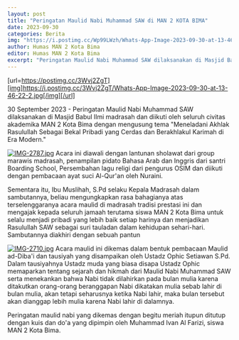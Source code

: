 ```yaml
---
layout: post
title: "Peringatan Maulid Nabi Muhammad SAW di MAN 2 KOTA BIMA"
date: 2023-09-30
categories: Berita
img: "https://i.postimg.cc/Wp99LWzh/Whats-App-Image-2023-09-30-at-13-46-22-2.jpg"
author: Humas MAN 2 Kota Bima
editor: Humas MAN 2 Kota Bima
excerpt: "Peringatan Maulid Nabi Muhammad SAW dilaksanakan di Masjid Babul Ilmi madrasah dan diikuti oleh seluruh civitas akademika MAN 2 Kota Bima."
---
```

[url=https://postimg.cc/3Wvj2ZgT][img]https://i.postimg.cc/3Wvj2ZgT/Whats-App-Image-2023-09-30-at-13-46-22-2.jpg[/img][/url]

30 September 2023 - Peringatan Maulid Nabi Muhammad SAW dilaksanakan di Masjid Babul Ilmi madrasah dan diikuti oleh seluruh civitas akademika MAN 2 Kota Bima dengan mengusung tema "Meneladani Akhlak Rasulullah Sebagai Bekal Pribadi yang Cerdas dan Berakhlakul Karimah di Era Modern."

[![IMG-2787.jpg](https://i.postimg.cc/W4hN8fdg/IMG-2787.jpg)](https://postimg.cc/QBZZxmkd)
Acara ini diawali dengan lantunan sholawat dari group marawis madrasah, penampilan pidato Bahasa Arab dan Inggris dari santri Boarding School, Persembahan lagu religi dari pengurus OSIM dan diikuti dengan pembacaan ayat suci Al-Qur'an oleh Nuraini.

Sementara itu, Ibu Muslihah, S.Pd selaku Kepala Madrasah dalam sambutannya, beliau mengungkapkan rasa bahagianya atas terselenggaranya acara maulid di madrasah tradisi prestasi ini dan mengajak kepada seluruh jamaah terutama siswa MAN 2 Kota Bima untuk selalu menjadi pribadi yang lebih baik setiap harinya dan menjadikan Rasulullah SAW sebagai suri tauladan dalam kehidupan sehari-hari. Sambutannya diakhiri dengan sebuah pantun 

[![IMG-2710.jpg](https://i.postimg.cc/jqv1qqgq/IMG-2710.jpg)](https://postimg.cc/K4kfJbhC)
Acara maulid ini dikemas dalam bentuk pembacaan Maulid ad-Diba'i dan tausiyah yang disampaikan oleh Ustadz Ophic Setiawan S.Pd. Dalam tausiyahnya Ustadz muda yang biasa disapa Ustadz Ophic memaparkan tentang sejarah dan hikmah dari Maulid Nabi Muhammad SAW serta menekankan bahwa Nabi tidak dilahirkan pada bulan mulia karena ditakutkan orang-orang beranggapan Nabi dikatakan mulia sebab lahir di bulan mulia, akan tetapi seharusnya ketika Nabi lahir,  maka bulan tersebut akan dianggap lebih mulia karena Nabi lahir di dalamnya.

Peringatan maulid nabi yang dikemas dengan begitu meriah itupun ditutup dengan kuis dan do'a yang dipimpin oleh  Muhammad Ivan Al Farizi, siswa MAN 2 Kota Bima.

